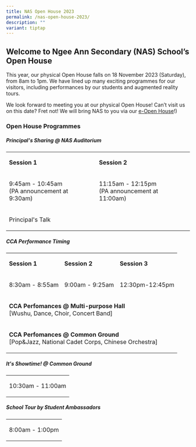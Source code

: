 ```yaml
---
title: NAS Open House 2023
permalink: /nas-open-house-2023/
description: ""
variant: tiptap
---
```

<h2>Welcome to Ngee Ann Secondary (NAS) School’s Open House</h2>
<p>This year, our physical Open House falls on 18 November 2023 (Saturday),
from 8am to 1pm. We have lined up many exciting programmes for our visitors,
including performances by our students and augmented reality tours.</p>
<p>We look forward to meeting you at our physical Open House! Can’t visit
us on this date? Fret not! We will bring NAS to you via our <a href="/ngee-ann-experience/e-openhouse/" rel="noopener noreferrer nofollow" target="_blank">e-Open House</a>!)</p>
<h3>Open House Programmes</h3>
<h5>Principal's Sharing @ NAS Auditorium</h5>
<table style="minWidth: 50px">
<colgroup>
<col>
<col>
</colgroup>
<tbody>
<tr>
<td rowspan="1" colspan="1">
<p><strong>Session 1</strong>
</p>
</td>
<td rowspan="1" colspan="1">
<p><strong>Session 2</strong>
</p>
</td>
</tr>
<tr>
<td rowspan="1" colspan="1">
<p>9:45am - 10:45am
<br>(PA announcement at 9:30am)</p>
</td>
<td rowspan="1" colspan="1">
<p>11:15am - 12:15pm
<br>(PA announcement at 11:00am)</p>
</td>
</tr>
<tr>
<td rowspan="1" colspan="2">
<p>Principal's Talk</p>
</td>
</tr>
</tbody>
</table>
<h5>CCA Performance Timing</h5>
<table style="minWidth: 75px">
<colgroup>
<col>
<col>
<col>
</colgroup>
<tbody>
<tr>
<td rowspan="1" colspan="1">
<p><strong>Session 1</strong>
</p>
</td>
<td rowspan="1" colspan="1">
<p><strong>Session 2</strong>
</p>
</td>
<td rowspan="1" colspan="1">
<p><strong>Session 3</strong>
</p>
</td>
</tr>
<tr>
<td rowspan="1" colspan="1">
<p>8:30am - 8:55am</p>
</td>
<td rowspan="1" colspan="1">
<p>9:00am - 9:25am</p>
</td>
<td rowspan="1" colspan="1">
<p>12:30pm-12:45pm</p>
</td>
</tr>
<tr>
<td rowspan="1" colspan="3">
<p><strong>CCA Perfomances @ Multi-purpose Hall</strong>
<br>[Wushu, Dance, Choir, Concert Band]</p>
</td>
</tr>
<tr>
<td rowspan="1" colspan="3">
<p><strong>CCA Perfomances @ Common Ground</strong>
<br>[Pop&amp;Jazz, National Cadet Corps, Chinese Orchestra]</p>
</td>
</tr>
</tbody>
</table>
<h5>It's Showtime! @ Common Ground</h5>
<table style="minWidth: 25px">
<colgroup>
<col>
</colgroup>
<tbody>
<tr>
<td rowspan="1" colspan="1">
<p>10:30am - 11:00am</p>
</td>
</tr>
</tbody>
</table>
<h5>School Tour by Student Ambassadors</h5>
<table style="minWidth: 25px">
<colgroup>
<col>
</colgroup>
<tbody>
<tr>
<td rowspan="1" colspan="1">
<p>8:00am - 1:00pm</p>
</td>
</tr>
</tbody>
</table>
<p></p>